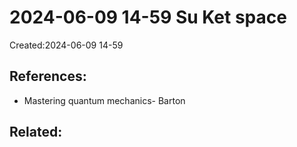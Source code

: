 # 2024-06-09 14-59 Su Ket space
Created:2024-06-09 14-59


## References:
- Mastering quantum mechanics- Barton
## Related:



